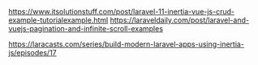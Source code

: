 
https://www.itsolutionstuff.com/post/laravel-11-inertia-vue-js-crud-example-tutorialexample.html
https://laraveldaily.com/post/laravel-and-vuejs-pagination-and-infinite-scroll-examples


https://laracasts.com/series/build-modern-laravel-apps-using-inertia-js/episodes/17
